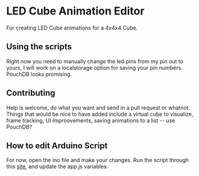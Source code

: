 LED Cube Animation Editor
=========================

For creating LED Cube animations for a 4x4x4 Cube.

## Using the scripts
Right now you need to manually change the led pins from my pin out to yours, I will work on a localstorage option for saving your pin numbers. PouchDB looks promising.

## Contributing
Help is welcome, do what you want and send in a pull request or whatnot. Things that would be nice to have added include a virtual cube to visualize, frame tracking, UI Improovements, saving animations to a list -- use PouchDB?

## How to edit Arduino Script
For now, open the ino file and make your changes. Run the script through this [site](http://www.freeformatter.com/javascript-escape.htm), and update the app.js variables.